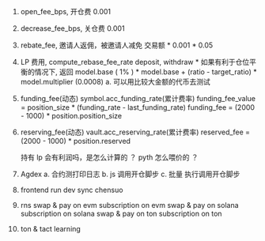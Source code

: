 1. open_fee_bps, 开仓费          0.001
2. decrease_fee_bps,  关仓费     0.001
3. rebate_fee, 邀请人返佣，被邀请人减免
    交易额 * 0.001 * 0.05
4. LP 费用, compute_rebase_fee_rate
        deposit, 
        withdraw
            * 如果有利于仓位平衡的情况下, 返回 model.base ( 1% )
            * model.base + (ratio - target_ratio) * model.multiplier (0.0008)
        a. 可以用比较大金额的代币去测试

5. funding_fee(动态)
    symbol.acc_funding_rate(累计费率)
    funding_fee_value = position_size * (funding_rate - last_funding_rate) 
    funding_fee = (2000 - 1000) * position.position_size

6. reserving_fee(动态)
    vault.acc_reserving_rate(累计费率)
    reserved_fee = (2000 - 1000) * position.reserved


    持有 lp 会有利润吗，是怎么计算的 ？
    pyth 怎么喂价的 ？



1. Agdex
    a.  合约测打印日志
    b.  js 调用开仓脚步 
    c.  批量 执行调用开仓脚步

2. frontend
    run dev
    sync chensuo

3. rns
    swap & pay on evm
    subscription on evm
    swap & pay on solana 
    subscription on solana
    swap & pay on ton
    subscription on ton

4. ton & tact learning 

    


